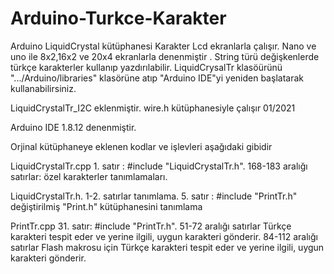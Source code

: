 # Arduino-Turkce-Karakter
Arduino LiquidCrystal kütüphanesi Karakter Lcd ekranlarla çalışır. Nano ve uno ile 8x2,16x2 ve 20x4 ekranlarla denenmiştir . String türü değişkenlerde türkçe karakterler kullanıp yazdırılabilir.
LiquidCrysalTr klasöürünü ".../Arduino/libraries" klasörüne atıp "Arduino IDE"yi yeniden başlatarak kullanabilirsiniz.  

LiquidCrystalTr_I2C eklenmiştir. wire.h kütüphanesiyle çalışır 01/2021

Arduino IDE 1.8.12 denenmiştir.

Orjinal kütüphaneye eklenen kodlar ve işlevleri aşağıdaki gibidir

  LiquidCrystalTr.cpp
    1. satır :  #include "LiquidCrystalTr.h".
    168-183 aralığı satırlar: özel karakterler tanımlamaları.
    
  LiquidCrystalTr.h.
    1-2. satırlar tanımlama.
    5. satır : #include "PrintTr.h" değiştirilmiş "Print.h" kütüphanesini tanımlama

  PrintTr.cpp
    31. satır: #include "PrintTr.h".
    51-72 aralığı satırlar Türkçe karakteri tespit eder ve yerine ilgili, uygun karakteri gönderir.
    84-112 aralığı satırlar Flash makrosu için Türkçe karakteri tespit eder ve yerine ilgili, uygun karakteri gönderir.
    
    
    
    
    
